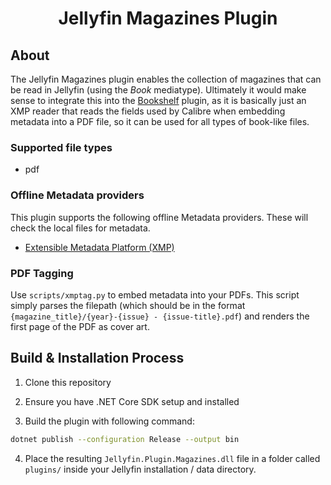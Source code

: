 <h1 align="center">Jellyfin Magazines Plugin</h1>

## About

The Jellyfin Magazines plugin enables the collection of magazines that can be read in Jellyfin (using the *Book* mediatype).
Ultimately it would make sense to integrate this into the [Bookshelf](https://github.com/jellyfin/jellyfin-plugin-bookshelf) plugin, as it is basically just an XMP reader that reads the fields used by Calibre when embedding metadata into a PDF file, so it can be used for all types of book-like files.

### Supported file types

- pdf

### Offline Metadata providers

This plugin supports the following offline Metadata providers. These will check the local files for metadata.

- [Extensible Metadata Platform (XMP)](https://developer.adobe.com/xmp/docs/)

### PDF Tagging

Use `scripts/xmptag.py` to embed metadata into your PDFs. This script simply parses the filepath (which should be in the format `{magazine_title}/{year}-{issue} - {issue-title}.pdf`) and renders the first page of the PDF as cover art.

## Build & Installation Process

1. Clone this repository

2. Ensure you have .NET Core SDK setup and installed

3. Build the plugin with following command:

```bash
dotnet publish --configuration Release --output bin
```

4. Place the resulting `Jellyfin.Plugin.Magazines.dll` file in a folder called `plugins/` inside your Jellyfin installation / data directory.
